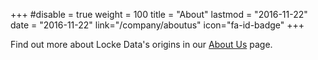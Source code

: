 +++
#disable = true
weight = 100
title = "About"
lastmod = "2016-11-22"
date = "2016-11-22"
link="/company/aboutus"
icon="fa-id-badge"
+++

Find out more about Locke Data's origins in our [About Us](/company/aboutus) page.